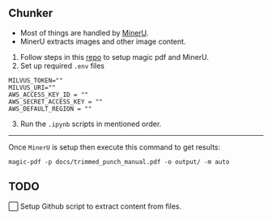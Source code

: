 ## Chunker
- Most of things are handled by [MinerU](https://github.com/opendatalab/MinerU).
- MinerU extracts images and other image content.

1. Follow steps in this [repo](https://github.com/opendatalab/MinerU) to setup magic pdf and MinerU.
2. Set up required `.env` files
```
MILVUS_TOKEN=""
MILVUS_URI=""
AWS_ACCESS_KEY_ID = ""
AWS_SECRET_ACCESS_KEY = ""
AWS_DEFAULT_REGION = ""
```
3. Run the `.ipynb` scripts in mentioned order.

---
Once `MinerU` is setup then execute this command to get results:
```
magic-pdf -p docs/trimmed_punch_manual.pdf -o output/ -m auto
```


## TODO
⬜️ Setup Github script to extract content from files.

